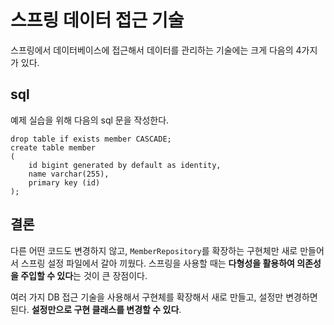 # 스프링 데이터 접근 기술



 스프링에서 데이터베이스에 접근해서 데이터를 관리하는 기술에는 크게 다음의 4가지가 있다.

## sql
 
 예제 실습을 위해 다음의 sql 문을 작성한다.
 
```roomsql
drop table if exists member CASCADE;
create table member
(
    id bigint generated by default as identity,
    name varchar(255),
    primary key (id)
);
```

## 결론


 다른 어떤 코드도 변경하지 않고, `MemberRepository`를 확장하는 구현체만 새로 만들어서 스프링 설정 파일에서 갈아 끼웠다. 스프링을 사용할 때는 **다형성을 활용하여 의존성을 주입할 수 있다**는 것이 큰 장점이다.

 여러 가지 DB 접근 기술을 사용해서 구현체를 확장해서 새로 만들고, 설정만 변경하면 된다. **설정만으로 구현 클래스를 변경할 수 있다**.